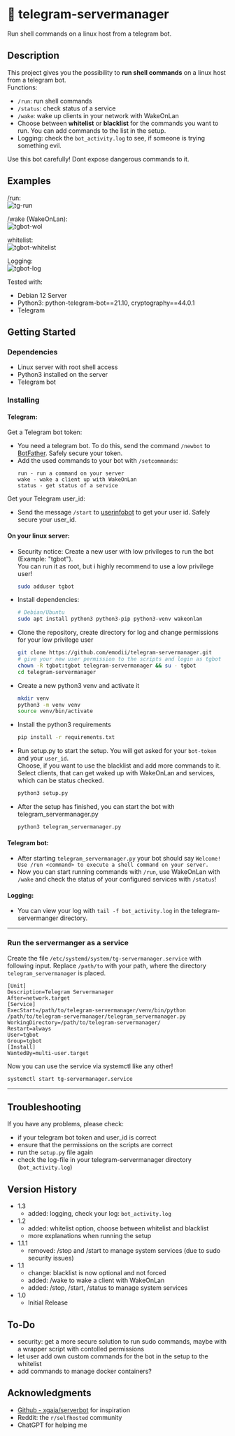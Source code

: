 # :speech_balloon: telegram-servermanager
Run shell commands on a linux host from a telegram bot.

## Description
This project gives you the possibility to **run shell commands** on a linux host from a telegram bot.  
Functions:
* `/run`: run shell commands
* `/status`: check status of a service
* `/wake`: wake up clients in your network with WakeOnLan
* Choose between **whitelist** or **blacklist** for the commands you want to run. You can add commands to the list in the setup.  
* Logging: check the `bot_activity.log` to see, if someone is trying something evil.  

Use this bot carefully! Dont expose dangerous commands to it.  

## Examples
/run:  
![tg-run](https://github.com/user-attachments/assets/255c3930-17c2-49aa-8b9a-46a951861286)

/wake (WakeOnLan):  
![tgbot-wol](https://github.com/user-attachments/assets/6f900c60-3cd5-4f5d-885d-64ee3eddd4ba)

whitelist:  
![tgbot-whitelist](https://github.com/user-attachments/assets/f833d8c2-38df-478e-a688-a379099555e1)

Logging:  
![tgbot-log](https://github.com/user-attachments/assets/0d081cba-5b31-4002-8573-d746f88e26e1)

Tested with:    
* Debian 12 Server  
* Python3: python-telegram-bot==21.10, cryptography==44.0.1
* Telegram

## Getting Started  
### Dependencies  
* Linux server with root shell access  
* Python3 installed on the server 
* Telegram bot  

### Installing
#### Telegram:
Get a Telegram bot token:  
* You need a telegram bot. To do this, send the command `/newbot` to [BotFather](https://t.me/botfather). Safely secure your token.  
* Add the used commands to your bot with `/setcommands`:
     ```
     run - run a command on your server
     wake - wake a client up with WakeOnLan
     status - get status of a service
     ```
Get your Telegram user_id:  
* Send the message `/start` to [userinfobot](https://t.me/userinfobot) to get your user id. Safely secure your user_id.  

#### On your linux server:
* Security notice: Create a new user with low privileges to run the bot (Example: "tgbot").  
  You can run it as root, but i highly recommend to use a low privilege user!  
     ```sh
     sudo adduser tgbot
     ```  
* Install dependencies:  
     ```sh
     # Debian/Ubuntu
     sudo apt install python3 python3-pip python3-venv wakeonlan
     ```
* Clone the repository, create directory for log and change permissions for your low privilege user
     ```sh
     git clone https://github.com/emodii/telegram-servermanager.git
     # give your new user permission to the scripts and login as tgbot
     chown -R tgbot:tgbot telegram-servermanager && su - tgbot
     cd telegram-servermanager
     ``` 
* Create a new python3 venv and activate it
     ```sh
     mkdir venv
     python3 -m venv venv
     source venv/bin/activate
     ```  
* Install the python3 requirements  
     ```sh
     pip install -r requirements.txt
     ```
* Run setup.py to start the setup. You will get asked for your `bot-token` and your `user_id`.  
  Choose, if you want to use the blacklist and add more commands to it.  
  Select clients, that can get waked up with WakeOnLan and services, which can be status checked.  
     ```sh
     python3 setup.py  
     ```
* After the setup has finished, you can start the bot with telegram_servermanager.py  
     ```sh
     python3 telegram_servermanager.py  
     ```

#### Telegram bot:
* After starting `telegram_servermanager.py` your bot should say `Welcome! Use /run <command> to execute a shell command on your server.`
* Now you can start running commands with `/run`, use WakeOnLan with `/wake` and check the status of your configured services with `/status`!

#### Logging:  
* You can view your log with `tail -f bot_activity.log` in the telegram-servermanger directory.  
---

### Run the servermanger as a service

Create the file `/etc/systemd/system/tg-servermanager.service` with following input. Replace `/path/to` with your path, where the directory `telegram_servermanager` is placed.    

```
[Unit]
Description=Telegram Servermanager
After=network.target
[Service]
ExecStart=/path/to/telegram-servermanager/venv/bin/python /path/to/telegram-servermanager/telegram_servermanager.py
WorkingDirectory=/path/to/telegram-servermanager/
Restart=always
User=tgbot
Group=tgbot
[Install]
WantedBy=multi-user.target
```

Now you can use the service via systemctl like any other!
```sh
systemctl start tg-servermanager.service
```

---

## Troubleshooting
If you have any problems, please check:
* if your telegram bot token and user_id is correct
* ensure that the permissions on the scripts are correct
* run the `setup.py` file again
* check the log-file in your telegram-servermanager directory (`bot_activity.log`)

## Version History
* 1.3
    * added: logging, check your log: `bot_activity.log`
* 1.2
    * added: whitelist option, choose between whitelist and blacklist
    * more explanations when running the setup
* 1.1.1
    * removed: /stop and /start to manage system services (due to sudo security issues)
* 1.1
    * change: blacklist is now optional and not forced
    * added: /wake to wake a client with WakeOnLan
    * added: /stop, /start, /status to manage system services
* 1.0
    * Initial Release

## To-Do
* security: get a more secure solution to run sudo commands, maybe with a wrapper script with contolled permissions
* let user add own custom commands for the bot in the setup to the whitelist
* add commands to manage docker containers?

## Acknowledgments
* [Github - xgaia/serverbot](https://github.com/xgaia/serverbot?tab=readme-ov-file) for inspiration
* Reddit: the `r/selfhosted` community
* ChatGPT for helping me
